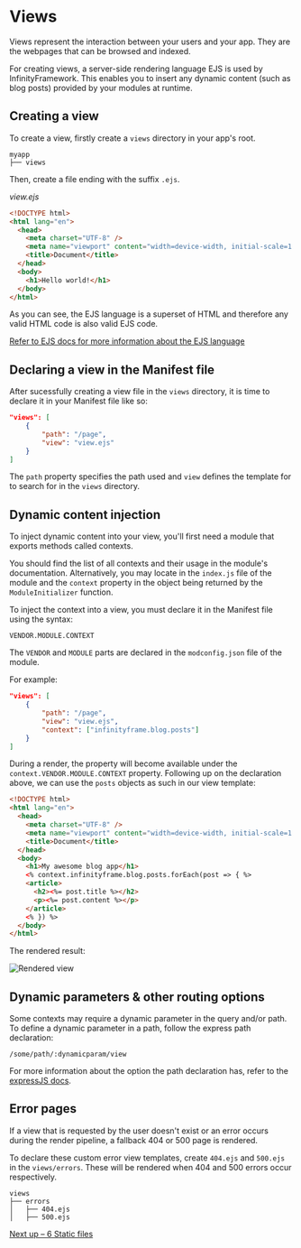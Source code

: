 # Views

Views represent the interaction between your users and your app. They are the webpages that can be browsed and indexed.

For creating views, a server-side rendering language EJS is used by InfinityFramework. This enables you to insert any dynamic content (such as blog posts) provided by your modules at runtime.

## Creating a view

To create a view, firstly create a `views` directory in your app's root.

```
myapp
├── views
```

Then, create a file ending with the suffix `.ejs`.

_view.ejs_

```html
<!DOCTYPE html>
<html lang="en">
  <head>
    <meta charset="UTF-8" />
    <meta name="viewport" content="width=device-width, initial-scale=1.0" />
    <title>Document</title>
  </head>
  <body>
    <h1>Hello world!</h1>
  </body>
</html>
```

As you can see, the EJS language is a superset of HTML and therefore any valid HTML code is also valid EJS code.

[Refer to EJS docs for more information about the EJS language](https://ejs.co/)

## Declaring a view in the Manifest file

After sucessfully creating a view file in the `views` directory, it is time to declare it in your Manifest file like so:

```json
"views": [
    {
        "path": "/page",
        "view": "view.ejs"
    }
]
```

The `path` property specifies the path used and `view` defines the template for to search for in the `views` directory.

## Dynamic content injection

To inject dynamic content into your view, you'll first need a module that exports methods called contexts.

You should find the list of all contexts and their usage in the module's documentation. Alternatively, you may locate in the `index.js` file of the module and the `context` property in the object being returned by the `ModuleInitializer` function.

To inject the context into a view, you must declare it in the Manifest file using the syntax:

`VENDOR.MODULE.CONTEXT`

The `VENDOR` and `MODULE` parts are declared in the `modconfig.json` file of the module.

For example:

```json
"views": [
    {
        "path": "/page",
        "view": "view.ejs",
        "context": ["infinityframe.blog.posts"]
    }
]
```

During a render, the property will become available under the `context.VENDOR.MODULE.CONTEXT` property. Following up on the declaration above, we can use the `posts` objects as such in our view template:

```html
<!DOCTYPE html>
<html lang="en">
  <head>
    <meta charset="UTF-8" />
    <meta name="viewport" content="width=device-width, initial-scale=1.0" />
    <title>Document</title>
  </head>
  <body>
    <h1>My awesome blog app</h1>
    <% context.infinityframe.blog.posts.forEach(post => { %>
    <article>
      <h2><%= post.title %></h2>
      <p><%= post.content %></p>
    </article>
    <% }) %>
  </body>
</html>
```

The rendered result:

![Rendered view](TODO)

## Dynamic parameters & other routing options

Some contexts may require a dynamic parameter in the query and/or path. To define a dynamic parameter in a path, follow the express path declaration:

`/some/path/:dynamicparam/view`

For more information about the option the path declaration has, refer to the [expressJS docs](https://expressjs.com/en/guide/routing.html).

## Error pages

If a view that is requested by the user doesn't exist or an error occurs during the render pipeline, a fallback 404 or 500 page is rendered.

To declare these custom error view templates, create `404.ejs` and `500.ejs` in the `views/errors`. These will be rendered when 404 and 500 errors occur respectively.

```
views
├── errors
│   ├── 404.ejs
│   ├── 500.ejs
```

[Next up – 6 Static files]()
